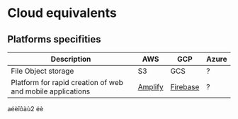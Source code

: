 # Cloud equivalents

## Platforms specifities
| Description | AWS | GCP | Azure |
| ----------- | ------- | --- | ----- |
| File Object storage | S3 | GCS | ? |
| Platform for rapid creation of web and mobile applications | [Amplify](https://aws.amazon.com/amplify/) | [Firebase](https://firebase.google.com) | ? |


aéèîôàù2
éè